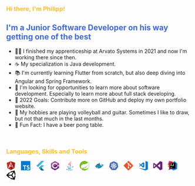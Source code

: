### <span style="color:#FFC125;">Hi there, I'm Philipp!</span>

## <span style="color:#4169E1;">I'm a Junior Software Developer on his way getting one of the best</span>
- 🧑‍💼 I finished my apprenticeship at Arvato Systems in 2021 and now I'm working there since then.
- ☕ My specialization is Java development. 
- 📚 I'm currently learning Flutter from scratch, but also deep diving into Angular and Spring Framework.
- 🥇 I'm looking for opportunities to learn more about software development. Especially to learn more about full stack developing.
- 🥅 2022 Goals: Contribute more on GitHub and deploy my own portfolio website.
- 🏐 My hobbies are playing volleyball and guitar. Sometimes I like to draw, but not that much in the last months.
- 🥤 Fun Fact: I have a beer pong table.

<br />

### <span style="color:#FFC125;">Languages, Skills and Tools</span>
<span>
<img alignment="left" alt="Angular" width="26px" style="float:left; padding-right:1em" src="https://raw.githubusercontent.com/philippcabron/Icons/3985d1bc616e4160d41136295e9a0c09e7080b30/angularjs.svg"/>
</span>
<span>
<img alignment="left" alt="TypeScript" width="26px" style="float:left; padding-right:1em" src="https://raw.githubusercontent.com/philippcabron/Icons/c302f9de61bd6b30615e353378a23f1adc280d9a/typescript.svg"/>
</span>
<span>
<img alignment="left" alt="Flutter" width="26px" style="float:left; padding-right:1em" src="https://raw.githubusercontent.com/philippcabron/Icons/c302f9de61bd6b30615e353378a23f1adc280d9a/flutter.svg"/>
</span>
<span>
<img alignment="left" alt="CSharp" width="26px" style="float:left; padding-right:1em" src="https://raw.githubusercontent.com/philippcabron/Icons/c302f9de61bd6b30615e353378a23f1adc280d9a/csharp.svg"/>
</span>
<span>
<img alignment="left" alt="Java" width="26px" style="float:left; padding-right:1em" src="https://raw.githubusercontent.com/philippcabron/Icons/3985d1bc616e4160d41136295e9a0c09e7080b30/java.svg"/>
</span>
<span>
<img alignment="left" alt="Spring" width="26px" style="float:left; padding-right:1em" src="https://raw.githubusercontent.com/philippcabron/Icons/3985d1bc616e4160d41136295e9a0c09e7080b30/spring.svg"/>
</span>
<span>
<img alignment="left" alt="Docker" width="26px" style="float:left; padding-right:1em" src="https://raw.githubusercontent.com/philippcabron/Icons/c302f9de61bd6b30615e353378a23f1adc280d9a/docker.svg"/>
</span>
<span>
<img alignment="left" alt="Kubernetes" width="26px" style="float:left; padding-right:1em" src="https://raw.githubusercontent.com/philippcabron/Icons/c302f9de61bd6b30615e353378a23f1adc280d9a/kubernetes-plain.svg"/>
</span>
<span>
<img alignment="left" alt="Git" width="26px" style="float:left; padding-right:1em" src="https://raw.githubusercontent.com/philippcabron/Icons/c302f9de61bd6b30615e353378a23f1adc280d9a/git.svg"/>
</span>
<span>
<img alignment="left" alt="Visual Studio Code" width="26px" style="float:left; padding-right:1em" src="https://raw.githubusercontent.com/philippcabron/Icons/master/visual-studio-code.png" />
</span>
<span>
<img alignment="left" alt="Visual Studio" width="26px" style="float:left; padding-right:1em" src="https://raw.githubusercontent.com/philippcabron/Icons/c302f9de61bd6b30615e353378a23f1adc280d9a/visualstudio.svg"/>
</span>
<span>
<img alignment="left" alt="IntelliJ IDEA" width="26px" style="float:left; padding-right:1em" src="https://raw.githubusercontent.com/philippcabron/Icons/master/IntelliJ_IDEA_Icon.svg.png"/>
</span>
<span>
<img alignment="left" alt="Unity" width="26px" style="float:left; padding-right:1em" src="https://raw.githubusercontent.com/philippcabron/Icons/c302f9de61bd6b30615e353378a23f1adc280d9a/unity.svg"/>
</span>


[google]: https://google.com
